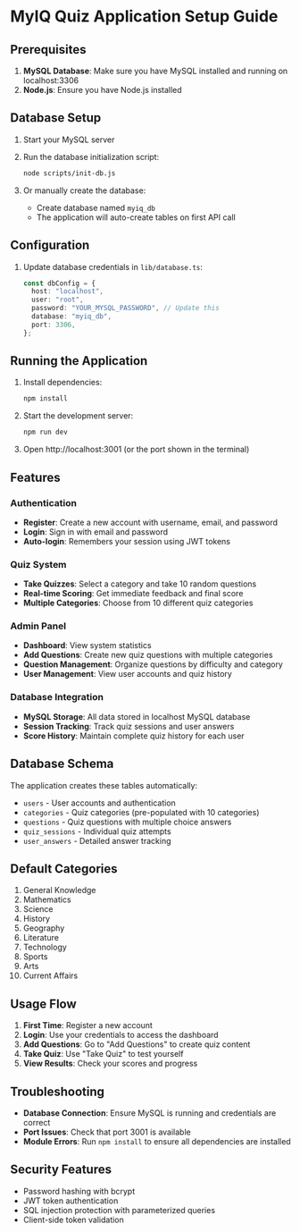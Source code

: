 # MyIQ Quiz Application Setup Guide

## Prerequisites

1. **MySQL Database**: Make sure you have MySQL installed and running on localhost:3306
2. **Node.js**: Ensure you have Node.js installed

## Database Setup

1. Start your MySQL server
2. Run the database initialization script:

   ```bash
   node scripts/init-db.js
   ```

3. Or manually create the database:
   - Create database named `myiq_db`
   - The application will auto-create tables on first API call

## Configuration

1. Update database credentials in `lib/database.ts`:
   ```typescript
   const dbConfig = {
     host: "localhost",
     user: "root",
     password: "YOUR_MYSQL_PASSWORD", // Update this
     database: "myiq_db",
     port: 3306,
   };
   ```

## Running the Application

1. Install dependencies:

   ```bash
   npm install
   ```

2. Start the development server:

   ```bash
   npm run dev
   ```

3. Open http://localhost:3001 (or the port shown in the terminal)

## Features

### Authentication

- **Register**: Create a new account with username, email, and password
- **Login**: Sign in with email and password
- **Auto-login**: Remembers your session using JWT tokens

### Quiz System

- **Take Quizzes**: Select a category and take 10 random questions
- **Real-time Scoring**: Get immediate feedback and final score
- **Multiple Categories**: Choose from 10 different quiz categories

### Admin Panel

- **Dashboard**: View system statistics
- **Add Questions**: Create new quiz questions with multiple categories
- **Question Management**: Organize questions by difficulty and category
- **User Management**: View user accounts and quiz history

### Database Integration

- **MySQL Storage**: All data stored in localhost MySQL database
- **Session Tracking**: Track quiz sessions and user answers
- **Score History**: Maintain complete quiz history for each user

## Database Schema

The application creates these tables automatically:

- `users` - User accounts and authentication
- `categories` - Quiz categories (pre-populated with 10 categories)
- `questions` - Quiz questions with multiple choice answers
- `quiz_sessions` - Individual quiz attempts
- `user_answers` - Detailed answer tracking

## Default Categories

1. General Knowledge
2. Mathematics
3. Science
4. History
5. Geography
6. Literature
7. Technology
8. Sports
9. Arts
10. Current Affairs

## Usage Flow

1. **First Time**: Register a new account
2. **Login**: Use your credentials to access the dashboard
3. **Add Questions**: Go to "Add Questions" to create quiz content
4. **Take Quiz**: Use "Take Quiz" to test yourself
5. **View Results**: Check your scores and progress

## Troubleshooting

- **Database Connection**: Ensure MySQL is running and credentials are correct
- **Port Issues**: Check that port 3001 is available
- **Module Errors**: Run `npm install` to ensure all dependencies are installed

## Security Features

- Password hashing with bcrypt
- JWT token authentication
- SQL injection protection with parameterized queries
- Client-side token validation
